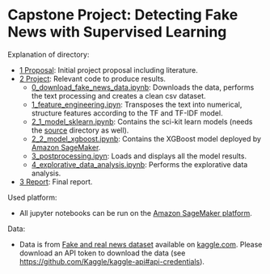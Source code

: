 # Capstone Project: Detecting Fake News with Supervised Learning

Explanation of directory:

- [1 Proposal](https://github.com/benjaminperucco/udacity-nano-mle/tree/master/5%20Capstone/1%20Proposal): Initial project proposal including literature.
- [2 Project](https://github.com/benjaminperucco/udacity-nano-mle/tree/master/5%20Capstone/2%20Project): Relevant code to produce results.
	- [0_download_fake_news_data.ipynb](https://github.com/benjaminperucco/udacity-nano-mle/blob/master/5%20Capstone/2%20Project/0_download_fake_news_data.ipynb): Downloads the data, performs the text processing and creates a clean csv dataset.
	- [1_feature_engineering.ipyn](https://github.com/benjaminperucco/udacity-nano-mle/blob/master/5%20Capstone/2%20Project/1_feature_engineering.ipynb): Transposes the text into numerical, structure features according to the TF and TF-IDF model.
	- [2_1_model_sklearn.ipynb](https://github.com/benjaminperucco/udacity-nano-mle/blob/master/5%20Capstone/2%20Project/2_1_model_sklearn.ipynb): Contains the sci-kit learn models (needs the [source](https://github.com/benjaminperucco/udacity-nano-mle/tree/master/5%20Capstone/2%20Project/source) directory as well).
	- [2_2_model_xgboost.ipynb](https://github.com/benjaminperucco/udacity-nano-mle/blob/master/5%20Capstone/2%20Project/2_2_model_xgboost.ipynb): Contains the XGBoost model deployed by [Amazon SageMaker](https://aws.amazon.com/sagemaker).
	- [3_postprocessing.ipyn](https://github.com/benjaminperucco/udacity-nano-mle/blob/master/5%20Capstone/2%20Project/3_postprocessing.ipynb): Loads and displays all the model results.
	- [4_explorative_data_analysis.ipynb](https://github.com/benjaminperucco/udacity-nano-mle/blob/master/5%20Capstone/2%20Project/4_explorative_data_analysis.ipynb): Performs the explorative data analysis.
- [3 Report](https://github.com/benjaminperucco/udacity-nano-mle/tree/master/5%20Capstone/3%20Report): Final report.

Used platform:

- All jupyter notebooks can be run on the [Amazon SageMaker platform](https://aws.amazon.com/sagemaker).

Data:

- Data is from [Fake and real news dataset](https://www.kaggle.com/clmentbisaillon/fake-and-real-news-dataset)
available on [kaggle.com](https://www.kaggle.com). Please download an API token to download
the data (see https://github.com/Kaggle/kaggle-api#api-credentials).
